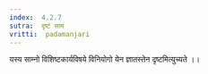 ```yaml
---
index:  4.2.7
sutra:  दृष्टं साम
vritti:  padamanjari
---
```


यस्य साम्नो विशिष्टकार्यविषये विनियोगो येन ज्ञातस्तेन दृष्टमित्युच्यते ।।
